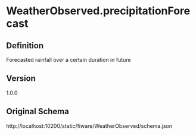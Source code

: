 # WeatherObserved.precipitationForecast

## Definition
Forecasted rainfall over a certain duration in future

## Version
1.0.0

## Original Schema
http://localhost:10200/static/fiware/WeatherObserved/schema.json
